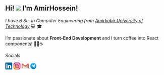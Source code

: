 <h2>Hi! <img src="https://raw.githubusercontent.com/MartinHeinz/MartinHeinz/master/wave.gif" width="30px"> I’m AmirHossein!</h2>

<p><em>I have B.Sc. in Computer Engineering from <a href="https://aut.ac.ir/" target="_blank" rel="noopener noreferrer">Amirkabir University of Technology</a> </em> 💻 🎓</p>
<p>I’m passionate about <strong>Front-End Development</strong> and I turn coffee into React components! 🧑‍💻☕</p>


<p>Socials</p>
<a href="https://ir.linkedin.com/in/amirhossein-sarahang-088260228/" title="LinkedIn Profile"><img width="22" src="./Images/linkedin.svg"></a></code>
<a href="https://ir.linkedin.com/in/amirhossein-sarahang-088260228/" title="LinkedIn Profile"><img width="22" src="./Images/instagram.svg"></a>        </code>
<a href="https://ir.linkedin.com/in/amirhossein-sarahang-088260228/" title="LinkedIn Profile"><img width="22" src="./Images/gmail.svg"></a></code>
<a href="https://ir.linkedin.com/in/amirhossein-sarahang-088260228/" title="LinkedIn Profile"><img width="22" src="./Images/telegram.svg"></a></code>

